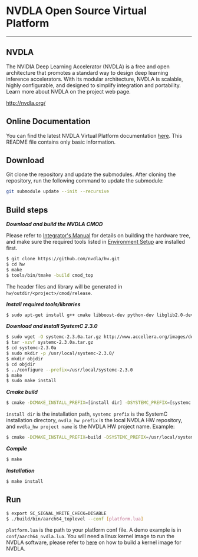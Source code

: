 # NVDLA Open Source Virtual Platform
---

## NVDLA

The NVIDIA Deep Learning Accelerator (NVDLA) is a free and open architecture that promotes a standard way to design deep learning inference accelerators. With its modular architecture, NVDLA is scalable, highly configurable, and designed to simplify integration and portability. Learn more about NVDLA on the project web page.

<http://nvdla.org/>

## Online Documentation

You can find the latest NVDLA Virtual Platform documentation [here](http://nvdla.org/vp.html). This README file contains only basic information.

## Download
Git clone the repository and update the submodules. After cloning the repository, run the following command to update the submodule:
```sh
git submodule update --init --recursive
```

## Build steps

***Download and build the NVDLA CMOD***

Please refer to [Integrator's Manual](http://nvdla.org/integration_guide.html) for details on building the hardware tree, and make sure the required tools listed in [Environment Setup](http://nvdla.org/integration_guide.html#environment-setup) are installed first.

```sh
$ git clone https://github.com/nvdla/hw.git
$ cd hw
$ make
$ tools/bin/tmake -build cmod_top
```

The header files and library will be generated in ```hw/outdir/<project>/cmod/release```.

***Install required tools/libraries***

```sh
$ sudo apt-get install g++ cmake libboost-dev python-dev libglib2.0-dev libpixman-1-dev liblua5.2-dev swig libcap-dev libattr1-dev
```

***Download and install SystemC 2.3.0***

```sh
$ sudo wget -O systemc-2.3.0a.tar.gz http://www.accellera.org/images/downloads/standards/systemc/systemc-2.3.0a.tar.gz
$ tar -xzvf systemc-2.3.0a.tar.gz
$ cd systemc-2.3.0a
$ sudo mkdir -p /usr/local/systemc-2.3.0/
$ mkdir objdir
$ cd objdir
$ ../configure --prefix=/usr/local/systemc-2.3.0
$ make
$ sudo make install
```

***Cmake build***

```sh
$ cmake -DCMAKE_INSTALL_PREFIX=[install dir] -DSYSTEMC_PREFIX=[systemc prefix] -DNVDLA_HW_PREFIX=[nvdla_hw prefix] -DNVDLA_HW_PROJECT=[nvdla_hw project name]
```

```install dir``` is the installation path, ```systemc prefix``` is the SystemC installation directory, ```nvdla_hw prefix``` is the local NVDLA HW repository, and ```nvdla_hw project name``` is the NVDLA HW project name. Example:

```sh
$ cmake -DCMAKE_INSTALL_PREFIX=build -DSYSTEMC_PREFIX=/usr/local/systemc-2.3.0/ -DNVDLA_HW_PREFIX=/usr/local/nvdla/hw -DNVDLA_HW_PROJECT=nv_full
```

***Compile***

```sh
$ make
```

***Installation***

```sh
$ make install
```

## Run

```sh
$ export SC_SIGNAL_WRITE_CHECK=DISABLE
$ ./build/bin/aarch64_toplevel --conf [platform.lua]
```

```platform.lua``` is the path to your platform conf file. A demo example is in ```conf/aarch64_nvdla.lua```. You will need a linux kernel image to run the NVDLA software, please refer to [here](http://nvdla.org/vp.html#building-linux-kernel-for-nvdla-virtual-simulator) on how to build a kernel image for NVDLA.

